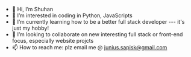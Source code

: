 - 👋 Hi, I’m Shuhan 
- 👀 I’m interested in coding in Python, JavaScripts
- 🌱 I’m currently learning how to be a better full stack developer --- it's just my hobby!  
- 💞️ I’m looking to collaborate on new interesting full stack or front-end focus, especially website projcts
- 📫 How to reach me: plz email me @ junius.sapisk@gmail.com

<!---
HeShuhan666/HeShuhan666 is a ✨ special ✨ repository because its `README.md` (this file) appears on your GitHub profile.
You can click the Preview link to take a look at your changes.
--->
